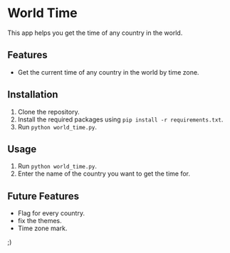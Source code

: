 
# World Time

This app helps you get the time of any country in the world.

## Features

- Get the current time of any country in the world by time zone.

## Installation

1. Clone the repository.
2. Install the required packages using `pip install -r requirements.txt`.
3. Run `python world_time.py`.

## Usage

1. Run `python world_time.py`.
2. Enter the name of the country you want to get the time for.

## Future Features

- Flag for every country.
- fix the themes.
- Time zone mark.

 ;)

